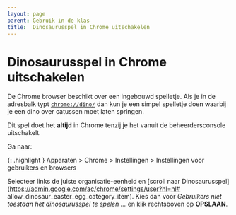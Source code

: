 ```yaml
---
layout: page
parent: Gebruik in de klas
title:  Dinosaurusspel in Chrome uitschakelen 
---
```


# Dinosaurusspel in Chrome uitschakelen

De Chrome browser beschikt over een ingebouwd spelletje. Als je in de adresbalk typt [`chrome://dino/`](chrome://dino/) dan kun je een simpel spelletje doen waarbij je een dino over catussen moet laten springen.

Dit spel doet het **altijd** in Chrome tenzij je het vanuit de beheerdersconsole uitschakelt.

Ga naar:

{: .highlight }
Apparaten > Chrome > Instellingen > Instellingen voor gebruikers en browsers

Selecteer links de juiste organisatie-eenheid en [scroll naar Dinosaurusspel](https://admin.google.com/ac/chrome/settings/user?hl=nl# allow_dinosaur_easter_egg_category_item).
Kies dan voor _Gebruikers niet toestaan het dinosaurusspel te spelen ..._ en klik rechtsboven op **OPSLAAN**.  


